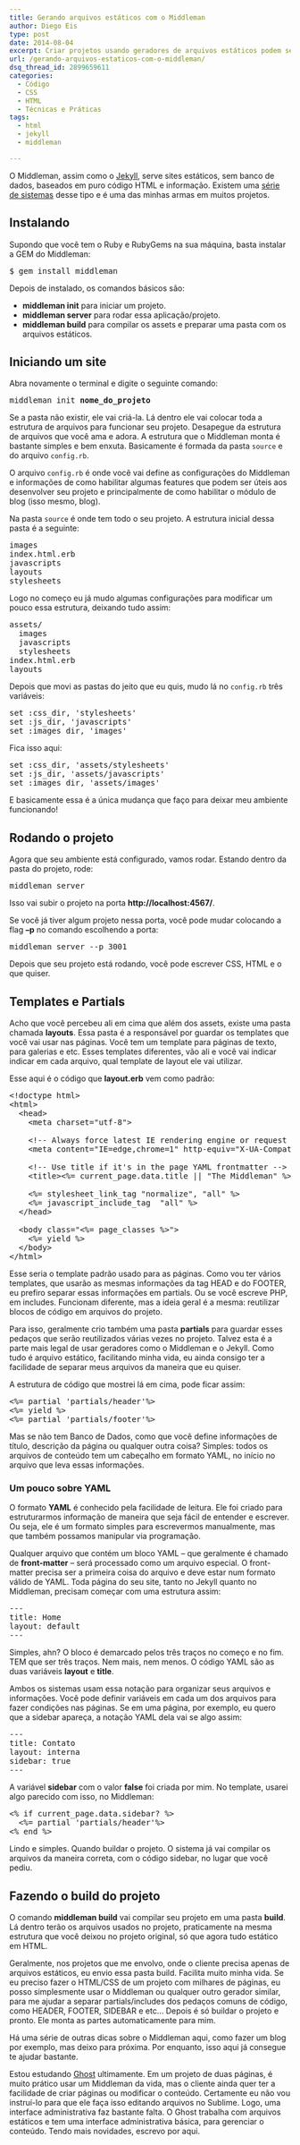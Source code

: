 ```yaml
---
title: Gerando arquivos estáticos com o Middleman
author: Diego Eis
type: post
date: 2014-08-04
excerpt: Criar projetos usando geradores de arquivos estáticos podem ser uma saída estratégica para evitar ambientes complexos, o Middleman pode te ajudar a desenvolver projetos simples e rápidos.
url: /gerando-arquivos-estaticos-com-o-middleman/
dsq_thread_id: 2899659611
categories:
  - Código
  - CSS
  - HTML
  - Técnicas e Práticas
tags:
  - html
  - jekyll
  - middleman

---
```

O Middleman, assim como o [Jekyll][1], serve sites estáticos, sem banco de dados, baseados em puro código HTML e informação. Existem uma [série de sistemas][2] desse tipo e é uma das minhas armas em muitos projetos.

## Instalando

Supondo que você tem o Ruby e RubyGems na sua máquina, basta instalar a GEM do Middleman:

<pre class="lang-terminal">$ gem install middleman
</pre>

Depois de instalado, os comandos básicos são:

  * **middleman init** para iniciar um projeto.
  * **middleman server** para rodar essa aplicação/projeto.
  * **middleman build** para compilar os assets e preparar uma pasta com os arquivos estáticos.

## Iniciando um site

Abra novamente o terminal e digite o seguinte comando:

<pre class="lang-terminal">middleman init <strong>nome_do_projeto</strong>
</pre>

Se a pasta não existir, ele vai criá-la. Lá dentro ele vai colocar toda a estrutura de arquivos para funcionar seu projeto. Desapegue da estrutura de arquivos que você ama e adora. A estrutura que o Middleman monta é bastante simples e bem enxuta. Basicamente é formada da pasta `source` e do arquivo `config.rb`.

O arquivo `config.rb` é onde você vai define as configurações do Middleman e informações de como habilitar algumas features que podem ser úteis aos desenvolver seu projeto e principalmente de como habilitar o módulo de blog (isso mesmo, blog).

Na pasta `source` é onde tem todo o seu projeto. A estrutura inicial dessa pasta é a seguinte:

<pre class="lang-shell">images
index.html.erb
javascripts
layouts
stylesheets
</pre>

Logo no começo eu já mudo algumas configurações para modificar um pouco essa estrutura, deixando tudo assim:

<pre class="lang-shell">assets/
  images
  javascripts
  stylesheets
index.html.erb
layouts
</pre>

Depois que movi as pastas do jeito que eu quis, mudo lá no `config.rb` três variáveis:

<pre class="lang-ruby">set :css_dir, 'stylesheets'
set :js_dir, 'javascripts'
set :images_dir, 'images'
</pre>

Fica isso aqui:

<pre class="lang-ruby">set :css_dir, 'assets/stylesheets'
set :js_dir, 'assets/javascripts'
set :images_dir, 'assets/images'
</pre>

E basicamente essa é a única mudança que faço para deixar meu ambiente funcionando!

## Rodando o projeto

Agora que seu ambiente está configurado, vamos rodar. Estando dentro da pasta do projeto, rode:

<pre class="lang-terminal">middleman server
</pre>

Isso vai subir o projeto na porta **http://localhost:4567/**.

Se você já tiver algum projeto nessa porta, você pode mudar colocando a flag **&#8211;p** no comando escolhendo a porta:

<pre class="lang-terminal">middleman server --p 3001
</pre>

Depois que seu projeto está rodando, você pode escrever CSS, HTML e o que quiser.

## Templates e Partials

Acho que você percebeu ali em cima que além dos assets, existe uma pasta chamada **layouts**. Essa pasta é a responsável por guardar os templates que você vai usar nas páginas. Você tem um template para páginas de texto, para galerias e etc. Esses templates diferentes, vão ali e você vai indicar indicar em cada arquivo, qual template de layout ele vai utilizar.

Esse aqui é o código que **layout.erb** vem como padrão:

<pre class="lang-html">&lt;!doctype html>
&lt;html&gt;
  &lt;head&gt;
    &lt;meta charset="utf-8"&gt;

    &lt;!-- Always force latest IE rendering engine or request Chrome Frame --&gt;
    &lt;meta content="IE=edge,chrome=1" http-equiv="X-UA-Compatible"&gt;

    &lt;!-- Use title if it's in the page YAML frontmatter --&gt;
    &lt;title&gt;&lt;%= current_page.data.title || "The Middleman" %&gt;&lt;/title&gt;

    &lt;%= stylesheet_link_tag "normalize", "all" %&gt;
    &lt;%= javascript_include_tag  "all" %&gt;
  &lt;/head&gt;

  &lt;body class="&lt;%= page_classes %&gt;"&gt;
    &lt;%= yield %&gt;
  &lt;/body&gt;
&lt;/html&gt;
</pre>

Esse seria o template padrão usado para as páginas. Como vou ter vários templates, que usarão as mesmas informações da tag HEAD e do FOOTER, eu prefiro separar essas informações em partials. Ou se você escreve PHP, em includes. Funcionam diferente, mas a ideia geral é a mesma: reutilizar blocos de código em arquivos do projeto.

Para isso, geralmente crio também uma pasta **partials** para guardar esses pedaços que serão reutilizados várias vezes no projeto. Talvez esta é a parte mais legal de usar geradores como o Middleman e o Jekyll. Como tudo é arquivo estático, facilitando minha vida, eu ainda consigo ter a facilidade de separar meus arquivos da maneira que eu quiser.

A estrutura de código que mostrei lá em cima, pode ficar assim:

<pre class="lang-ruby">&lt;%= partial 'partials/header'%&gt;
&lt;%= yield %&gt;
&lt;%= partial 'partials/footer'%&gt;
</pre>

Mas se não tem Banco de Dados, como que você define informações de título, descrição da página ou qualquer outra coisa? Simples: todos os arquivos de conteúdo tem um cabeçalho em formato YAML, no início no arquivo que leva essas informações.

### Um pouco sobre YAML

O formato **YAML** é conhecido pela facilidade de leitura. Ele foi criado para estruturarmos informação de maneira que seja fácil de entender e escrever. Ou seja, ele é um formato simples para escrevermos manualmente, mas que também possamos manipular via programação.

Qualquer arquivo que contém um bloco YAML – que geralmente é chamado de **front-matter** – será processado como um arquivo especial. O front-matter precisa ser a primeira coisa do arquivo e deve estar num formato válido de YAML. Toda página do seu site, tanto no Jekyll quanto no Middleman, precisam começar com uma estrutura assim:

<pre class="lang-yaml">---
title: Home
layout: default
---
</pre>

Simples, ahn? O bloco é demarcado pelos três traços no começo e no fim. TEM que ser três traços. Nem mais, nem menos. O código YAML são as duas variáveis **layout** e **title**.

Ambos os sistemas usam essa notação para organizar seus arquivos e informações. Você pode definir variáveis em cada um dos arquivos para fazer condições nas páginas. Se em uma página, por exemplo, eu quero que a sidebar apareça, a notação YAML dela vai se algo assim:

<pre class="lang-yaml">---
title: Contato
layout: interna
sidebar: true
---
</pre>

A variável **sidebar** com o valor **false** foi criada por mim. No template, usarei algo parecido com isso, no Middleman:

<pre class="lang-ruby">&lt;% if current_page.data.sidebar? %&gt;
  &lt;%= partial 'partials/header'%&gt;
&lt;% end %&gt;
</pre>

Lindo e simples. Quando buildar o projeto. O sistema já vai compilar os arquivos da maneira correta, com o código sidebar, no lugar que você pediu.

## Fazendo o build do projeto

O comando **middleman build** vai compilar seu projeto em uma pasta **build**. Lá dentro terão os arquivos usados no projeto, praticamente na mesma estrutura que você deixou no projeto original, só que agora tudo estático em HTML.

Geralmente, nos projetos que me envolvo, onde o cliente precisa apenas de arquivos estáticos, eu envio essa pasta build. Facilita muito minha vida. Se eu preciso fazer o HTML/CSS de um projeto com milhares de páginas, eu posso simplesmente usar o Middleman ou qualquer outro gerador similar, para me ajudar a separar partials/includes dos pedaços comuns de código, como HEADER, FOOTER, SIDEBAR e etc&#8230; Depois é só buildar o projeto e pronto. Ele monta as partes automaticamente para mim.

Há uma série de outras dicas sobre o Middleman aqui, como fazer um blog por exemplo, mas deixo para próxima. Por enquanto, isso aqui já consegue te ajudar bastante.

Estou estudando [Ghost][3] ultimamente. Em um projeto de duas páginas, é muito prático usar um Middleman da vida, mas o cliente ainda quer ter a facilidade de criar páginas ou modificar o conteúdo. Certamente eu não vou instruí-lo para que ele faça isso editando arquivos no Sublime. Logo, uma interface administrativa faz bastante falta. O Ghost trabalha com arquivos estáticos e tem uma interface administrativa básica, para gerenciar o conteúdo. Tendo mais novidades, escrevo por aqui.

 [1]: http://tableless.com.br/jekyll-servindo-sites-estaticos/
 [2]: https://www.staticgen.com
 [3]: https://ghost.org/download/